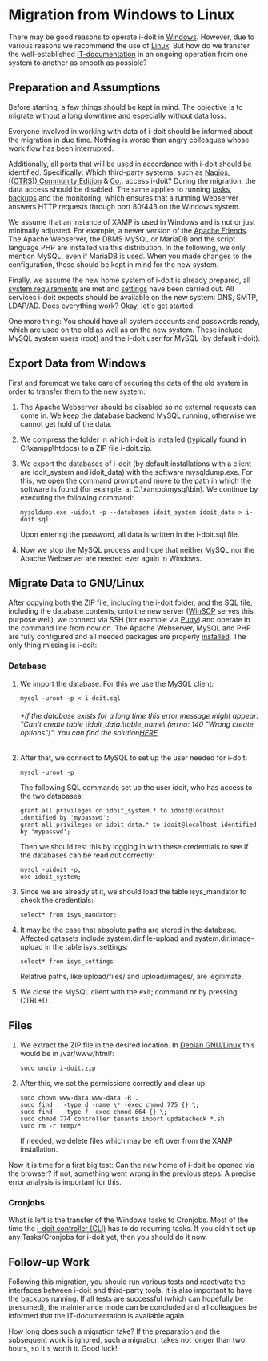 # Migration from Windows to Linux

There may be good reasons to operate i-doit in [Windows](../installation/manual-installation/microsoft-windows-server/index.md). However, due to various reasons we recommend the use of [Linux](../installation/manual-installation/debian.md). But how do we transfer the well-established [IT-documentation](../glossary.md) in an ongoing operation from one system to another as smooth as possible?

Preparation and Assumptions
---------------------------

Before starting, a few things should be kept in mind. The objective is to migrate without a long downtime and especially without data loss.

Everyone involved in working with data of i-doit should be informed about the migration in due time. Nothing is worse than angry colleagues whose work flow has been interrupted.

Additionally, all ports that will be used in accordance with i-doit should be identified. Specifically: Which third-party systems, such as [Nagios](../automation-and-integration/network-monitoring/nagios.md), [((OTRS)) Community Edition](../automation-and-integration/service-desk/otrscommunity-help-desk.md) & [Co.](../consolidate-data/index.md), access i-doit? During the migration, the data access should be disabled. The same applies to running [tasks](../automation-and-integration/cli/index.md), [backups](../maintenance-and-operation/backup-and-recovery/index.md) and the monitoring, which ensures that a running Webserver answers HTTP requests through port 80/443 on the Windows system.

We assume that an instance of XAMP is used in Windows and is not or just minimally adjusted. For example, a newer version of the [Apache Friends](https://www.apachefriends.org/). The Apache Webserver, the DBMS MySQL or MariaDB and the script language PHP are installed via this distribution. In the following, we only mention MySQL, even if MariaDB is used. When you made changes to the configuration, these should be kept in mind for the new system.

Finally, we assume the new home system of i-doit is already prepared, all [system requirements](../installation/system-requirements.md) are met and [settings](../installation/manual-installation/system-settings.md) have been carried out. All services i-doit expects should be available on the new system: DNS, SMTP, LDAP/AD. Does everything work? Okay, let's get started.

One more thing: You should have all system accounts and passwords ready, which are used on the old as well as on the new system. These include MySQL system users (root) and the i-doit user for MySQL (by default i-doit).

Export Data from Windows
------------------------

First and foremost we take care of securing the data of the old system in order to transfer them to the new system:

1.  The Apache Webserver should be disabled so no external requests can come in. We keep the database backend MySQL running, otherwise we cannot get hold of the data.
    
2.  We compress the folder in which i-doit is installed (typically found in C:\xampp\htdocs\) to a ZIP file i-doit.zip.
    
3.  We export the databases of i-doit (by default installations with a client are idoit_system and idoit_data) with the software mysqldump.exe. For this, we open the command prompt and move to the path in which the software is found (for example, at C:\xampp\mysql\bin\). We continue by executing the following command:

        mysqldump.exe -uidoit -p --databases idoit_system idoit_data > i-doit.sql
    
    Upon entering the password, all data is written in the i-doit.sql file.
    
4.  Now we stop the MySQL process and hope that neither MySQL nor the Apache Webserver are needed ever again in Windows.
    

Migrate Data to GNU/Linux
-------------------------

After copying both the ZIP file, including the i-doit folder, and the SQL file, including the database contents, onto the new server ([WinSCP](http://winscp.net/eng/index.php) serves this purpose well), we connect via SSH (for example via [Putty](http://www.putty.org/)) and operate in the command line from now on. The Apache Webserver, MySQL and PHP are fully configured and all needed packages are properly [installed](../installation/index.md). The only thing missing is i-doit:

### Database

1.  We import the database. For this we use the MySQL client:
    
        mysql -uroot -p < i-doit.sql
    
    ###### \*If the database exists for a long time this error message might appear: "Can't create table \idoit\_data\.\table\_name\ (errno: 140 "Wrong create options")". You can find the solution[HERE](../system-administration/troubleshooting/cant-create-table.md)
    
2.  After that, we connect to MySQL to set up the user needed for i-doit:
    
        mysql -uroot -p
    
    The following SQL commands set up the user idoit, who has access to the two databases:
    
        grant all privileges on idoit_system.* to idoit@localhost identified by 'mypasswd';
        grant all privileges on idoit_data.* to idoit@localhost identified by 'mypasswd';
    
    Then we should test this by logging in with these credentials to see if the databases can be read out correctly:
    
        mysql -uidoit -p,
        use idoit_system;
    
3.  Since we are already at it, we should load the table isys_mandator to check the credentials:
    
        select* from isys_mandator;
    
4.  It may be the case that absolute paths are stored in the database. Affected datasets include system.dir.file-upload and system.dir.image-upload in the table isys_settings:
    
        select* from isys_settings
    
    Relative paths, like upload/files/ and upload/images/, are legitimate.
    
5.  We close the MySQL client with the exit; command or by pressing CTRL+D .
    

Files
-----

1.  We extract the ZIP file in the desired location. In [Debian GNU/Linux](../installation/manual-installation/debian.md) this would be in /var/www/html/:
    
        sudo unzip i-doit.zip
    
2.  After this, we set the permissions correctly and clear up:
    
        sudo chown www-data:www-data -R .
        sudo find . -type d -name \* -exec chmod 775 {} \;
        sudo find . -type f -exec chmod 664 {} \;
        sudo chmod 774 controller tenants import updatecheck *.sh
        sudo rm -r temp/*
    
    If needed, we delete files which may be left over from the XAMP installation.
    

Now it is time for a first big test: Can the new home of i-doit be opened via the browser? If not, something went wrong in the previous steps. A precise error analysis is important for this.

### Cronjobs

What is left is the transfer of the Windows tasks to Cronjobs. Most of the time the [i-doit controller (CLI)](../automation-and-integration/cli/index.md) has to do recurring tasks. If you didn't set up any Tasks/Cronjobs for i-doit yet, then you should do it now.

Follow-up Work
--------------

Following this migration, you should run various tests and reactivate the interfaces between i-doit and third-party tools. It is also important to have the [backups](../maintenance-and-operation/backup-and-recovery/index.md) running. If all tests are successful (which can hopefully be presumed), the maintenance mode can be concluded and all colleagues be informed that the IT-documentation is available again.

How long does such a migration take? If the preparation and the subsequent work is ignored, such a migration takes not longer than two hours, so it's worth it. Good luck!
